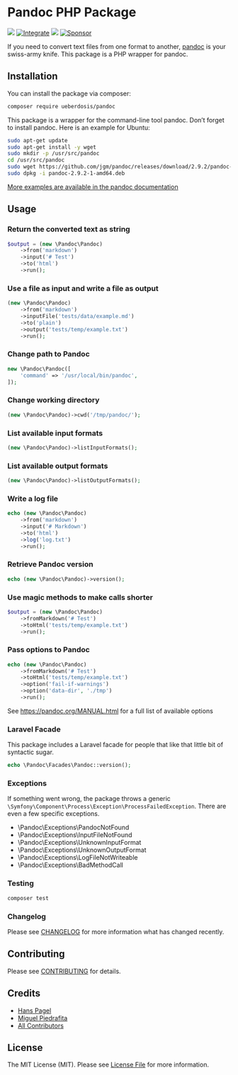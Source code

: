 # Pandoc PHP Package
[![](https://img.shields.io/packagist/v/ueberdosis/pandoc.svg)](https://packagist.org/packages/ueberdosis/pandoc)
[![Integrate](https://github.com/ueberdosis/pandoc/workflows/run-tests/badge.svg?branch=main)](https://github.com/ueberdosis/pandoc/actions)
[![](https://img.shields.io/packagist/dt/ueberdosis/pandoc.svg)](https://packagist.org/packages/ueberdosis/pandoc)
[![Sponsor](https://img.shields.io/static/v1?label=Sponsor&message=%E2%9D%A4&logo=GitHub)](https://github.com/sponsors/ueberdosis)

If you need to convert text files from one format to another, [pandoc](https://pandoc.org/) is your swiss-army knife. This package is a PHP wrapper for pandoc.

## Installation
You can install the package via composer:

```bash
composer require ueberdosis/pandoc
```

This package is a wrapper for the command-line tool pandoc. Don’t forget to install pandoc. Here is an example for Ubuntu:

```bash
sudo apt-get update
sudo apt-get install -y wget
sudo mkdir -p /usr/src/pandoc
cd /usr/src/pandoc
sudo wget https://github.com/jgm/pandoc/releases/download/2.9.2/pandoc-2.9.2-1-amd64.deb
sudo dpkg -i pandoc-2.9.2-1-amd64.deb
```

[More examples are available in the pandoc documentation](https://pandoc.org/installing.html)

## Usage

### Return the converted text as string
```php
$output = (new \Pandoc\Pandoc)
    ->from('markdown')
    ->input('# Test')
    ->to('html')
    ->run();
```

### Use a file as input and write a file as output
```php
(new \Pandoc\Pandoc)
    ->from('markdown')
    ->inputFile('tests/data/example.md')
    ->to('plain')
    ->output('tests/temp/example.txt')
    ->run();
```

### Change path to Pandoc
```php
new \Pandoc\Pandoc([
    'command' => '/usr/local/bin/pandoc',
]);
```

### Change working directory
```php
(new \Pandoc\Pandoc)->cwd('/tmp/pandoc/');
```

### List available input formats
```php
(new \Pandoc\Pandoc)->listInputFormats();
```

### List available output formats
```php
(new \Pandoc\Pandoc)->listOutputFormats();
```

### Write a log file
```php
echo (new \Pandoc\Pandoc)
    ->from('markdown')
    ->input('# Markdown')
    ->to('html')
    ->log('log.txt')
    ->run();
```

### Retrieve Pandoc version
```php
echo (new \Pandoc\Pandoc)->version();
```

### Use magic methods to make calls shorter
```php
$output = (new \Pandoc\Pandoc)
    ->fromMarkdown('# Test')
    ->toHtml('tests/temp/example.txt')
    ->run();
```

### Pass options to Pandoc
```php
echo (new \Pandoc\Pandoc)
    ->fromMarkdown('# Test')
    ->toHtml('tests/temp/example.txt')
    ->option('fail-if-warnings')
    ->option('data-dir', './tmp')
    ->run();
```

See https://pandoc.org/MANUAL.html for a full list of available options

### Laravel Facade
This package includes a Laravel facade for people that like that little bit of syntactic sugar.

```php
echo \Pandoc\Facades\Pandoc::version();
```

### Exceptions
If something went wrong, the package throws a generic `\Symfony\Component\Process\Exception\ProcessFailedException`. There are even a few specific exceptions.

* \Pandoc\Exceptions\PandocNotFound
* \Pandoc\Exceptions\InputFileNotFound
* \Pandoc\Exceptions\UnknownInputFormat
* \Pandoc\Exceptions\UnknownOutputFormat
* \Pandoc\Exceptions\LogFileNotWriteable
* \Pandoc\Exceptions\BadMethodCall

### Testing
``` bash
composer test
```

### Changelog
Please see [CHANGELOG](CHANGELOG.md) for more information what has changed recently.

## Contributing

Please see [CONTRIBUTING](CONTRIBUTING.md) for details.

## Credits

- [Hans Pagel](https://github.com/hanspagel)
- [Miguel Piedrafita](https://github.com/m1guelpf)
- [All Contributors](../../contributors)

## License

The MIT License (MIT). Please see [License File](LICENSE.md) for more information.
